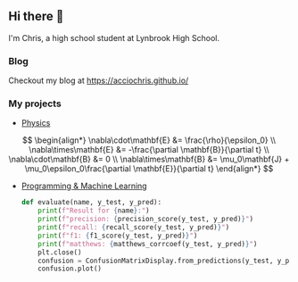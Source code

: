 ## Hi there 👋

I'm Chris, a high school student at Lynbrook High School.

### Blog

Checkout my blog at https://acciochris.github.io/

### My projects

- [Physics](https://acciochris.github.io/physics-notes)

$$
\begin{align*}
    \nabla\cdot\mathbf{E} &= \frac{\rho}{\epsilon_0} \\
    \nabla\times\mathbf{E} &= -\frac{\partial \mathbf{B}}{\partial t} \\
    \nabla\cdot\mathbf{B} &= 0 \\
    \nabla\times\mathbf{B} &= \mu_0\mathbf{J} + \mu_0\epsilon_0\frac{\partial \mathbf{E}}{\partial t}
\end{align*}
$$

- [Programming & Machine Learning](https://github.com/acciochris/machine-learning)

  ```python
  def evaluate(name, y_test, y_pred):
      print(f"Result for {name}:")
      print(f"precision: {precision_score(y_test, y_pred)}")
      print(f"recall: {recall_score(y_test, y_pred)}")
      print(f"f1: {f1_score(y_test, y_pred)}")
      print(f"matthews: {matthews_corrcoef(y_test, y_pred)}")
      plt.close()
      confusion = ConfusionMatrixDisplay.from_predictions(y_test, y_pred)
      confusion.plot()
  ```
